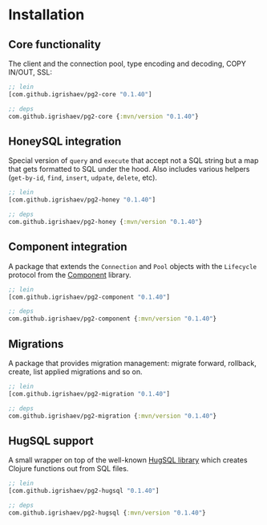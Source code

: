 # Installation

## Core functionality

The client and the connection pool, type encoding and decoding, COPY IN/OUT,
SSL:

~~~clojure
;; lein
[com.github.igrishaev/pg2-core "0.1.40"]

;; deps
com.github.igrishaev/pg2-core {:mvn/version "0.1.40"}
~~~

## HoneySQL integration

Special version of `query` and `execute` that accept not a SQL string but a map
that gets formatted to SQL under the hood. Also includes various helpers
(`get-by-id`, `find`, `insert`, `udpate`, `delete`, etc).

~~~clojure
;; lein
[com.github.igrishaev/pg2-honey "0.1.40"]

;; deps
com.github.igrishaev/pg2-honey {:mvn/version "0.1.40"}
~~~

[component]: https://github.com/stuartsierra/component

## Component integration

A package that extends the `Connection` and `Pool` objects with the `Lifecycle`
protocol from the [Component][component] library.

~~~clojure
;; lein
[com.github.igrishaev/pg2-component "0.1.40"]

;; deps
com.github.igrishaev/pg2-component {:mvn/version "0.1.40"}
~~~

## Migrations

A package that provides migration management: migrate forward, rollback, create,
list applied migrations and so on.

~~~clojure
;; lein
[com.github.igrishaev/pg2-migration "0.1.40"]

;; deps
com.github.igrishaev/pg2-migration {:mvn/version "0.1.40"}
~~~

[hugsql]: https://www.hugsql.org/

## HugSQL support

A small wrapper on top of the well-known [HugSQL library][hugsql] which creates
Clojure functions out from SQL files.

~~~clojure
;; lein
[com.github.igrishaev/pg2-hugsql "0.1.40"]

;; deps
com.github.igrishaev/pg2-hugsql {:mvn/version "0.1.40"}
~~~
